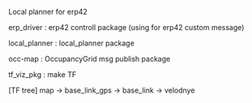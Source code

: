 Local planner for erp42

erp_driver : erp42 controll package (using for erp42 custom message)

local_planner : local_planner package

occ-map : OccupancyGrid msg publish package

tf_viz_pkg : make TF

[TF tree]
map -> base_link_gps -> base_link -> velodnye
